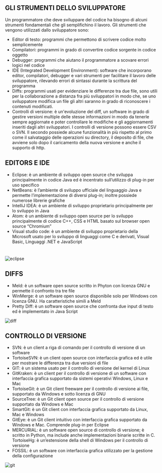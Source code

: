 ## GLI STRUMENTI DELLO SVILUPPATORE
Un programmatore che deve sviluppare del codice ha bisogno di alcuni strumenti fondamentali che gli semplifichino il lavoro. Gli strumenti che vengono utilizzati dallo sviluppatore sono:
* Editor di testo: programmi che permettono di scrivere codice molto semplicemente
* Compilatori: programmi in grado di convertire codice sorgente in codice oggetto
* Debugger: programmi che aiutano il programmatore a scovare errori logici nel codice
* IDE (Integrated Development Environment): software che incorporano editor, compilatori, debugger e vari strumenti per facilitare il lavoro delle sviluppatore, rilevando errori di sintassi durante la scrittura del programma
* Diffs: programmi usati per evidenziare le differenze tra due file, sono utili per la collaborazione a distanza fra più sviluppatori in modo che, se uno sviluppatore modifica un file gli altri saranno in grado di riconoscere i contenuti modificati.
* Controlli di versione: è un'evoluzione del diff, un software in grado di gestire versioni multiple delle stesse informazioni in modo da tenerle sempre aggiornate e poter controllare le modifiche e gli  aggiornamenti inseriti dagli altri sviluppatori.
I controlli di versione possono essere CSV o SVN. Il secondo possiede alcune funzionalità in più rispetto al primo come il salvataggio delle operazioni su directory, il deposito di file, che avviene solo dopo il caricamento della nuova versione e anche il supporto di http.


## EDITORS E IDE
* Eclipse: è un ambiente di sviluppo open source che sviluppa principalmente in codice Java ed è incentrato sull’utilizzo di plug-in per uso specifico
* NetBeans: è l’ambiente di sviluppo ufficiale del linguaggio Java e permette l’implementazione di diversi plug-in; inoltre possiede numerose librerie grafiche
* IntelliJ IDEA:  è un ambiente di sviluppo proprietario principalmente per lo sviluppo in Java
* Atom: è un ambiente di sviluppo open source per lo sviluppo principalmente di codice C++, CSS e HTML basato sul browser open source “Chromium”
* Visual studio code: è un ambiente di sviluppo proprietario della Microsoft usato per lo sviluppo di linguaggi come C e derivati, Visual Basic, Linguaggi .NET e JavaScript
#
#
![eclipse](http://intixtech.com/wp-content/uploads/2015/05/netbeans-logo.png)

## DIFFS
* Meld: è un software open source scritto in Phyton con licenza GNU e permette il confronto tra tre file
* WinMerge: è un software open source disponibile solo per Windows con licenza GNU. Ha caratteristiche simili a Meld
* Pretty Diff: è un software open source che confronta due input di testo ed è implementato in Java Script



![diff](http://screenshots.ubuntu.com/screenshots/m/meld/5098_large.png)

## CONTROLLO DI VERSIONE
* SVN: è un client a riga di comando per il controllo di versione di un software
* TortoiseSVN: è un client open source con interfaccia grafica ed è utile per mostrare le differenza tra due versioni di file
* GIT: è un sistema usato per il controllo di versione del kernel di Linux
* GitKraken: è un client per il controllo di versione di un software con interfaccia grafica supportato da sistemi operativi Windows, Linux e Mac
* TortoiseGit: è un Git client freeware per il controllo di versione ai file, supportato da Windows e sotto licenza di GNU
* SourceTree: è un Git client open source per il controllo di versione supportato da Windows e Mac
* SmartGit: è un Git client con interfaccia grafica supportato da Linux, Mac e Windows
* GitEye: è un Git client intuitivo con interfaccia grafica supportato da Windows e Mac. Comprende plug-in per Eclipse
* MERCURIAL: è un software open source di controllo di versione; è scritto in Python, ma include anche implementazioni binarie scritte in C.
TortoiseHg: è un’estensione della shell di Windows per il controllo di versione
* FOSSIL: è un software con interfaccia grafica utilizzato per la gestione della configurazione




![git](https://download.qnap.com/QPKG/img/git_640x400.png)
